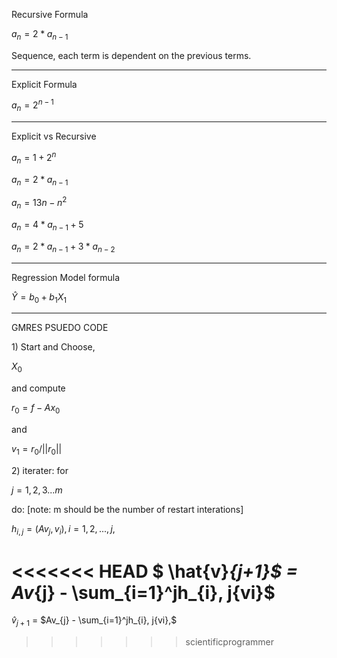 <!-- $_{n+1}$ -->

<!-- ![\Large x=\frac{-b\pm\sqrt{b^2-4ac}}{2a}](https://latex.codecogs.com/svg.latex?\Large&space;x=\frac{-b\pm\sqrt{b^2-4ac}}{2a}) -->

<!-- $$\sum_{i=1}^n X_i$$ -->

<!-- $k_{n+1}$ -->

<p>Recursive Formula</p>

$a_{n}=2*a_{n-1}$

<p>Sequence, each term is dependent on the previous terms.</p>

<hr/>

<p>Explicit Formula</p>

$a_{n}=2^{n-1}$

<hr/>

<!-- <p>Sequence where each term is found by using number of terms</p> -->

<p>Explicit vs Recursive</p>

<!-- ![\Large x=\frac{-b\pm\sqrt{b^2-4ac}}{2a}](https://latex.codecogs.com/svg.latex?\Large&space;x=\frac{-b\pm\sqrt{b^2-4ac}}{2a}) -->

<!-- $$\sum_{i=1}^n X_i$$ -->

$a_{n}=1+2^n$

<!-- $k_{n+1}$ -->

$a_{n} = 2 * a_{n-1}$

$a_{n}=13{n}-{n}^2$


$a_{n}=4*a_{n-1}+5$


$a_{n} =2 * a_{n-1} + 3 * a_{n-2}$

<hr/>
<p>Regression Model formula</p>

$\hat{Y} = b_{0}+b_{1}X_{1}$

<hr/>

<p>GMRES PSUEDO CODE</p>

<p markdown="1">1) Start and Choose,  </p> 


$X_{0}$  <p> and compute</p> $r_{0} = f - Ax_{0}$ 

and 

$v_{1} =  r_{0}/||r_{0}||$

<p>2) iterater: for </p> 

$j = 1,2,3...m$

do: [note: m should be the number of restart interations]

$h_{i,j} = (Av_{j}, v_{i}), i = 1, 2, ..., j,$

<<<<<<< HEAD
$ \hat{v}_{j+1}$ = Av_{j} - \sum_{i=1}^jh_{i}, j{vi}$ 
=======
$\hat{v}_{j+1}$ = $Av_{j} - \sum_{i=1}^jh_{i}, j{vi},$
>>>>>>> scientificprogrammer
